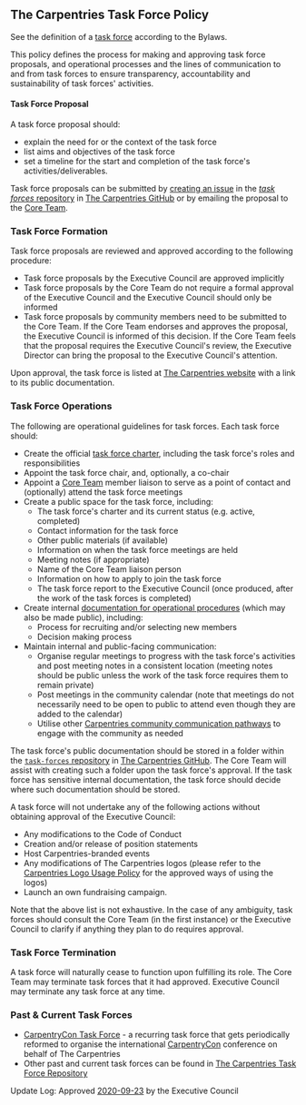 ## The Carpentries Task Force Policy

See the definition of a [task force](https://docs.carpentries.org/topic_folders/governance/bylaws.html#task-forces)
according to the Bylaws.

This policy defines the process for making and approving task force proposals, and
operational processes and the lines of communication to and from task forces
to ensure transparency, accountability and sustainability of task forces' activities.

#### Task Force Proposal
A task force proposal should:
- explain the need for or the context of the task force
- list aims and objectives of the task force
- set a timeline for the start and completion of the task force's activities/deliverables.

Task force proposals can be submitted by [creating an
issue](https://github.com/carpentries/task-forces/issues) in the 
[*task forces* repository](https://github.com/carpentries/task-forces) in [The Carpentries GitHub](https://github.com/carpentries/) or
by emailing the proposal to the [Core Team](mailto:team@carpentries.org).

### Task Force Formation
Task force proposals are reviewed and approved according to the following procedure:

- Task force proposals by the Executive Council are approved implicitly
- Task force proposals by the Core Team do not require a formal approval of the Executive Council and the Executive Council should only be informed
- Task force proposals by community members need to be submitted to the Core Team.
  If the Core Team endorses and approves the proposal, the Executive Council is informed of this decision. If the Core
  Team feels that the proposal requires the Executive Council's review,
  the Executive Director can bring the proposal to the Executive Council's attention.

Upon approval, the task force is listed at [The Carpentries website](https://github.com/carpentries/task-forces)
with a link to its public documentation.

### Task Force Operations
The following are operational guidelines for task forces. Each task force should:

- Create the official [task force charter](https://github.com/carpentries/task-forces/blob/master/task-force-charter-template.md), 
including the task force's roles and responsibilities
- Appoint the task force chair, and, optionally, a co-chair
- Appoint a [Core Team](https://carpentries.org/team/) member liaison to serve as a point of contact and (optionally) attend the task force meetings
- Create a public space for the task force, including:
  - The task force's charter and its current status (e.g. active, completed)
  - Contact information for the task force
  - Other public materials (if available)
  - Information on when the task force meetings are held
  - Meeting notes (if appropriate)
  - Name of the Core Team liaison person
  - Information on how to apply to join the task force
  - The task force report to the Executive Council (once produced, after the work of the task forces is completed)
- Create internal [documentation for operational procedures](https://github.com/carpentries/task-forces/blob/main/task-force-charter-template.md#task-force-charter-name-of-task-force) (which may also be made public), including:
  - Process for recruiting and/or selecting new members
  - Decision making process
- Maintain internal and public-facing communication:
  - Organise regular meetings to progress with the task force's activities and post meeting notes in a consistent location (meeting notes should be public unless the work of the task force requires them to remain private)
  - Post meetings in the community calendar (note that meetings do not necessarily need to be open to public to attend even though they are added to the calendar)
  - Utilise other [Carpentries community communication pathways](https://docs.carpentries.org/topic_folders/communications/index.html) to engage with the community as needed

The task force's public documentation should be stored in a folder within the [`task-forces` repository](https://github.com/carpentries/task-forces) 
in [The Carpentries GitHub](https://github.com/carpentries/).
The Core Team will assist with creating such a folder upon the task force's approval. If the task force has sensitive 
internal documentation, the task force should decide where such documentation should be stored. 

A task force will not undertake any of the following actions without obtaining approval of the Executive Council:

- Any modifications to the Code of Conduct
- Creation and/or release of position statements
- Host Carpentries-branded events
- Any modifications of The Carpentries logos (please refer to the [Carpentries Logo Usage Policy](https://docs.carpentries.org/topic_folders/communications/resources/logos.html) for the approved ways of using the logos)
- Launch an own fundraising campaign.

Note that the above list is not exhaustive. In the case of any ambiguity, task forces should consult the Core Team (in the first instance) or the
Executive Council to clarify if anything they plan to do requires approval.

### Task Force Termination
A task force will naturally cease to function upon fulfilling its role.
The Core Team may terminate task forces that it had approved.
Executive Council may terminate any task force at any time.

### Past & Current Task Forces

- [CarpentryCon Task Force](https://carpentries.org/carp-con-tf/) - a recurring task force that gets periodically
  reformed to organise the international [CarpentryCon](https://carpentries.org) conference on behalf of The Carpentries
- Other past and current task forces can be found in [The Carpentries Task Force Repository](https://github.com/carpentries/task-forces)

Update Log:
Approved [2020-09-23](https://github.com/carpentries/executive-council-info/issues/44) by the Executive Council